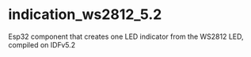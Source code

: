 # indication_ws2812_5.2
Esp32 component that creates one LED indicator from the WS2812 LED, compiled on IDFv5.2
